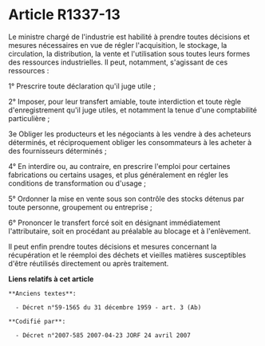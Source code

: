 # Article R1337-13

Le ministre chargé de l'industrie est habilité à prendre toutes décisions et mesures nécessaires en vue de régler
l'acquisition, le stockage, la circulation, la distribution, la vente et l'utilisation sous toutes leurs formes des
ressources industrielles. Il peut, notamment, s'agissant de ces ressources :

1° Prescrire toute déclaration qu'il juge utile ;

2° Imposer, pour leur transfert amiable, toute interdiction et toute règle d'enregistrement qu'il juge utiles, et notamment
la tenue d'une comptabilité particulière ;

3e Obliger les producteurs et les négociants à les vendre à des acheteurs déterminés, et réciproquement obliger les
consommateurs à les acheter à des fournisseurs déterminés ;

4° En interdire ou, au contraire, en prescrire l'emploi pour certaines fabrications ou certains usages, et plus généralement
en régler les conditions de transformation ou d'usage ;

5° Ordonner la mise en vente sous son contrôle des stocks détenus par toute personne, groupement ou entreprise ;

6° Prononcer le transfert forcé soit en désignant immédiatement l'attributaire, soit en procédant au préalable au blocage et
à l'enlèvement.

Il peut enfin prendre toutes décisions et mesures concernant la récupération et le réemploi des déchets et vieilles matières
susceptibles d'être réutilisés directement ou après traitement.

**Liens relatifs à cet article**

	**Anciens textes**:

	  - Décret n°59-1565 du 31 décembre 1959 - art. 3 (Ab)

	**Codifié par**:

	  - Décret n°2007-585 2007-04-23 JORF 24 avril 2007
